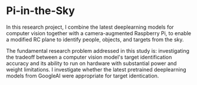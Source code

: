 # Pi-in-the-Sky

In this research project, I combine the latest deeplearning models for computer vision together with a camera-augmented Raspberry Pi, to enable a modified RC plane to identify people, objects, and targets from the sky.

The fundamental research problem addressed in this study is: investigating the tradeoff between a computer vision model's target identification accuracy and its ability to run on hardware with substantial power and weight limitations. I investigate whether the latest pretrained deeplearning models from GoogleAI were appropriate for target identication.
